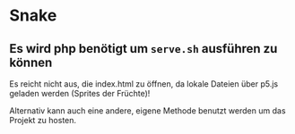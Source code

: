 # Snake

## Es wird php benötigt um `serve.sh` ausführen zu können

Es reicht nicht aus, die index.html zu öffnen, da lokale Dateien über p5.js geladen werden (Sprites der Früchte)!

Alternativ kann auch eine andere, eigene Methode benutzt werden um das Projekt zu hosten.

